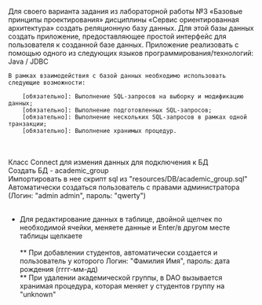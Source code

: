 Для своего варианта задания из лабораторной работы №3 «Базовые принципы проектирования» дисциплины «Сервис ориентированная архитектура» создать реляционную базу данных. Для этой базы данных создать приложение, предоставляющее простой интерфейс для пользователя к созданной базе данных. Приложение реализовать с помощью одного из следующих языков программирования/технологий:<br>
Java / JDBC

    В рамках взаимодействия с базой данных необходимо использовать следующие возможности:

        [обязательно]: Выполнение SQL-запросов на выборку и модификацию данных;
        [обязательно]: Выполнение подготовленных SQL-запросов;
        [обязательно]: Выполнение нескольких SQL-запросов в рамках одной транзакции;
        [обязательно]: Выполнение хранимых процедур.

<br><br>
Класс Connect для измения данных для подключения к БД<br>
Создать БД - academic_group<br>
Импортировать в нее скрипт sql из "resources/DB/academic_group.sql"<br>
Автоматически создаться пользователь с правами администратора (Логин: "admin admin", пароль: "qwerty")<br>
<br>
* Для редактирование данных в таблице, двойной щелчек по необходимой ячейки, меняете данные и Enter/в другом месте таблицы щелкаете
<br><br>
** При добавлении студентов, автоматически создается и пользователь у которого Логин: "Фамилия Имя", пароль: дата рождения (гггг-мм-дд)<br>
** При удалении  академической группы, в DAO вызывается хранимая процедура, которая меняет у студентов группу на "unknown"<br>
